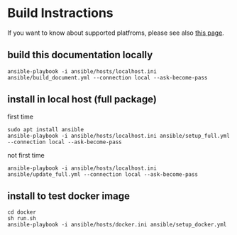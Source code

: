 # Build Instractions

If you want to know about supported platfroms, please see also [this page](supported_platforms.md).

## build this documentation locally
```
ansible-playbook -i ansible/hosts/localhost.ini ansible/build_document.yml --connection local --ask-become-pass
```


## install in local host (full package)

first time
```
sudo apt install ansible
ansible-playbook -i ansible/hosts/localhost.ini ansible/setup_full.yml --connection local --ask-become-pass
```

not first time
```
ansible-playbook -i ansible/hosts/localhost.ini ansible/update_full.yml --connection local --ask-become-pass
```

## install to test docker image

```
cd docker
sh run.sh
ansible-playbook -i ansible/hosts/docker.ini ansible/setup_docker.yml
```